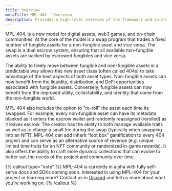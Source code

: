 ```yaml
---
title: Overview
metaTitle: MPL-404 - Overview
description: Provides a high-level overview of the framework and on-chain protocol for hybrid assets.
---
```


MPL-404, is a new model for digital assets, web3 games, and on-chain communities. At the core of the model is a swap program that trades a fixed number of fungible assets for a non-fungible asset and vice versa. The swap is a dual escrow system, ensuring that all available non-fungible assets are backed by escrowed fungibles and vice versa.

The ability to freely move between fungible and non-fungible assets in a predictable way allows this new asset class (often called 404s) to take advantage of the best aspects of both asset types. Non-fungible assets can now benefit from the liquidity, distribution, and DeFi opportunities associated with fungible assets. Conversely, fungible assets can now benefit from the improved utility, collectability, and identity that come from the non-fungible world.

MPL-404 also includes the option to "re-roll" the asset each time its swapped. For example, every non-fungible asset can have its metadata blanked as it enters the escrow wallet and randomly reassigned (rerolled) as it leaves escrow. The creator has the ability to both manage available traits as well as to charge a small fee during the swap (typically when swapping into an NFT). MPL-404 can add inherit “loot box” gamification to every 404 project and can serve as an alternative source of revenue (e.g. unique limited time traits for an NFT community or randomized in-game rewards). It also offers the ability to craft more dynamic collections that can evolve to better suit the needs of the project and community over time.

{% callout type="note" %}
MPL-404 is currently in alpha with fully self-serve docs and SDKs coming soon. Interested in using MPL-404 for your project or learning more? Contact us in [Discord](https://discord.gg/metaplex) and tell us more about what you're working on.
{% /callout %}
